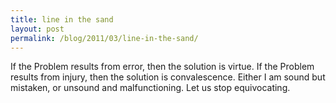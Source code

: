 ```yaml
---
title: line in the sand
layout: post
permalink: /blog/2011/03/line-in-the-sand/
---
```

If the Problem results from error, then the solution is virtue. If the Problem results from injury, then the solution is convalescence. Either I am sound but mistaken, or unsound and malfunctioning. Let us stop equivocating.
